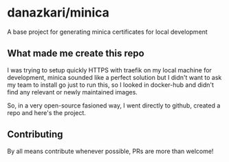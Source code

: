 # danazkari/minica

A base project for generating minica certificates for local development

## What made me create this repo

I was trying to setup quickly HTTPS with traefik on my local machine for development, minica sounded like a perfect solution but
I didn't want to ask my team to install go just to run this, so I looked in docker-hub and didn't find any relevant or newly maintained
images.

So, in a very open-source fasioned way, I went directly to github, created a repo and here's the project.

## Contributing

By all means contribute whenever possible, PRs are more than welcome!

